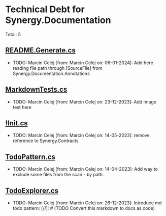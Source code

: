 ﻿# Technical Debt for Synergy.Documentation

Total: 5

## [README.Generate.cs](../../Docs/README.Generate.cs)
- TODO: Marcin Celej [from: Marcin Celej on: 06-01-2024]: Add here reading file path through [SourceFile] from Synergy.Documentation.Annotations

## [MarkdownTests.cs](../../Markup/MarkdownTests.cs)
- TODO: Marcin Celej [from: Marcin Celej on: 23-12-2023]: Add image test here

## [!Init.cs](../../../Synergy.Documentation/!Init.cs)
- TODO: Marcin Celej [from: Marcin Celej on: 14-05-2023]: remove reference to Synergy.Contracts

## [TodoPattern.cs](../../../Synergy.Documentation/Todos/Patterns/TodoPattern.cs)
- TODO: Marcin Celej [from: Marcin Celej on: 14-04-2023]: Add way to exclude some files from the scan - by path

## [TodoExplorer.cs](../../../Synergy.Documentation/Todos/TodoExplorer.cs)
- TODO: Marcin Celej [from: Marcin Celej on: 26-12-2023]: Introduce md todo pattern: [//]: # (TODO Convert this markdown to docs as code)
